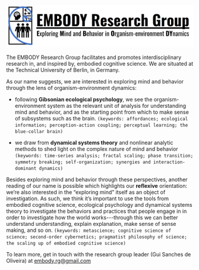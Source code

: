<img src="/embody.png" title="EMBODY Research Group logo" alt="EMBODY Research Group logo" />

The EMBODY Research Group facilitates and promotes interdisciplinary research in, and inspired by, embodied cognitive science. We are situated at the Technical University of Berlin, in Germany. 

As our name suggests, we are interested in exploring mind and behavior through the lens of organism-environment dynamics: 

* following **Gibsonian ecological psychology**, we see the organism-environment system as the relevant unit of analysis for understanding mind and behavior, and as the starting point from which to make sense of subsystems such as the brain. 
  `(keywords: affordances; ecological information; perception-action coupling; perceptual learning; the blue-collar brain)`

* we draw from **dynamical systems theory** and nonlinear analytic methods to shed light on the complex nature of mind and behavior 
   `(keywords: time-series analysis; fractal scaling; phase transition; symmetry breaking; self-organization; synergies and interaction-dominant dynamics)`

Besides exploring mind and behavior through these perspectives, another reading of our name is possible which highlights our **reflexive** orientation: we’re also interested in the “exploring mind” itself as an object of investigation. As such, we think it’s important to use the tools from embodied cognitive science, ecological psychology and dynamical systems theory to investigate the behaviors and practices that people engage in in order to investigate how the world works---through this we can better understand understanding, explain explanation, make sense of sense making, and so on. 
   `(keywords: metascience; cognitive science of science; second-order cybernetics; pragmatist philosophy of science; the scaling up of embodied cognitive science)`

To learn more, get in touch with the research group leader (Gui Sanches de Oliveira) at embody.rg@gmail.com

